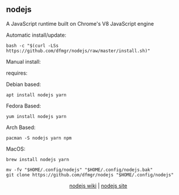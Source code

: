 ## nodejs  
  
A JavaScript runtime built on Chrome's V8 JavaScript engine  
  
Automatic install/update:

```shell
bash -c "$(curl -LSs https://github.com/dfmgr/nodejs/raw/master/install.sh)"
```

Manual install:
  
requires:

Debian based:

```shell
apt install nodejs yarn
```  

Fedora Based:

```shell
yum install nodejs yarn
```  

Arch Based:

```shell
pacman -S nodejs yarn npm
```  

MacOS:  

```shell
brew install nodejs yarn
```
  
```shell
mv -fv "$HOME/.config/nodejs" "$HOME/.config/nodejs.bak"
git clone https://github.com/dfmgr/nodejs "$HOME/.config/nodejs"
```
  
<p align=center>
  <a href="https://wiki.archlinux.org/index.php/nodejs" target="_blank" rel="noopener noreferrer">nodejs wiki</a>  |  
  <a href="https://nodejs.org" target="_blank" rel="noopener noreferrer">nodejs site</a>
</p>  

